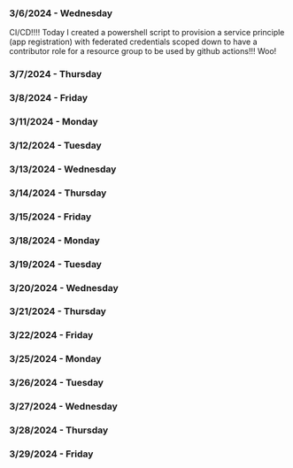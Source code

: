 ### 3/6/2024 - Wednesday

CI/CD!!!! Today I created a powershell script to provision a service principle (app registration) with federated credentials scoped down to have a contributor role for a resource group to be used by github actions!!! Woo!

### 3/7/2024 - Thursday

### 3/8/2024 - Friday

### 3/11/2024 - Monday

### 3/12/2024 - Tuesday

### 3/13/2024 - Wednesday

### 3/14/2024 - Thursday

### 3/15/2024 - Friday

### 3/18/2024 - Monday

### 3/19/2024 - Tuesday

### 3/20/2024 - Wednesday

### 3/21/2024 - Thursday

### 3/22/2024 - Friday

### 3/25/2024 - Monday

### 3/26/2024 - Tuesday

### 3/27/2024 - Wednesday

### 3/28/2024 - Thursday

### 3/29/2024 - Friday
